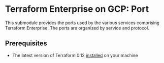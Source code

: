 # Terraform Enterprise on GCP: Port

This submodule provides the ports used by the various services
comprising Terraform Enterprise. The ports are organized by service and
protocol.

## Prerequisites

- The latest version of Terraform 0.12
  [installed](https://learn.hashicorp.com/terraform/getting-started/install)
  on your machine
